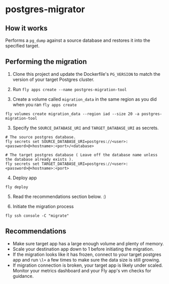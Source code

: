# postgres-migrator

## How it works

Performs a `pg_dump` against a source database and restores it into the specified target.

## Performing the migration

1. Clone this project and update the Dockerfile's `PG_VERSION` to match the version of your target Postgres cluster.

2. Run `fly apps create --name postgres-migration-tool`

3. Create a volume called `migration_data` in the same region as you did when you ran `fly apps create`

```
fly volumes create migration_data --region iad --size 20 -a postgres-migration-tool
```

3. Specify the `SOURCE_DATABASE_URI` and `TARGET_DATABASE_URI` as secrets.
```shell
# The source postgres database.
fly secrets set SOURCE_DATABASE_URI=postgres://<user>:<password>@<hostname>:<port>/<database>

# The target postgres database ( Leave off the database name unless the database already exists ).
fly secrets set TARGET_DATABASE_URI=postgres://<user>:<password>@<hostname>:<port>
```

4. Deploy app
```
fly deploy
```

5. Read the recommendations section below. :)

6. Initiate the migration process
```
fly ssh console -C "migrate"
```

## Recommendations

* Make sure target app has a large enough volume and plenty of memory.
* Scale your destination app down to 1 before initiating the migration.
* If the migration looks like it has frozen, connect to your target postgres app and run  `\l+` a few times to make sure the data size is still growing.
* If migration connection is broken, your target app is likely under scaled.  Monitor your metrics dashboard and your Fly app's vm checks for guidance.
